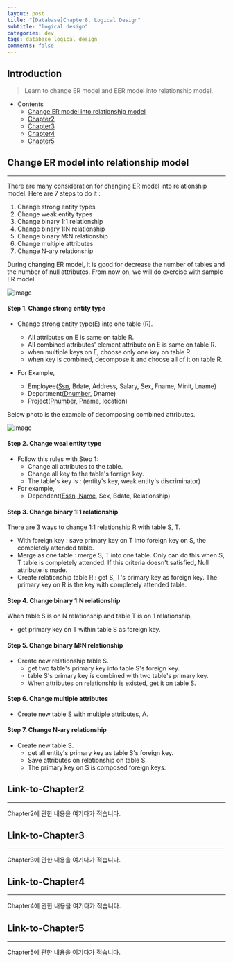 ```yaml
---
layout: post
title: "[Database]Chapter8. Logical Design"
subtitle: "logical design"
categories: dev
tags: database logical design
comments: false
---
```


## Introduction
> Learn to change ER model and EER model into relationship model.

- Contents
	- [Change ER model into relationship model](#change-er-model-into-relationship-model)
	- [Chapter2](#link-to-chapter2)
	- [Chapter3](#link-to-chapter3)
	- [Chapter4](#link-to-chapter4)
	- [Chapter5](#link-to-chapter5)
  
## Change ER model into relationship model
---
There are many consideration for changing ER model into relationship model. Here are 7 steps to do it :

1. Change strong entity types
2. Change weak entity types
3. Change binary 1:1 relationship
4. Change binary 1:N relationship
5. Change binary M:N relationship
6. Change multiple attributes
7. Change N-ary relationship

During changing ER model, it is good for decrease the number of tables and the number of null attributes. From now on, we will do exercise with sample ER model.

![image](https://github.com/yeosu623/yeosu623.github.io/assets/72304945/36be1adb-3aef-4a2a-a475-98011e18245c)



#### Step 1. Change strong entity type

- Change strong entity type(E) into one table (R).
  - All attributes on E is same on table R.
  - All combined attributes' element attribute on E is same on table R.
  - when multiple keys on E, choose only one key on table R.
  - when key is combined, decompose it and choose all of it on table R.

- For Example,
  - Employee(<u>Ssn</u>, Bdate, Address, Salary, Sex, Fname, Minit, Lname)
  - Department(<u>Dnumber</u>, Dname)
  - Project(<u>Pnumber</u>, Pname, location)

Below photo is the example of decomposing combined attributes.

![image](https://github.com/yeosu623/yeosu623.github.io/assets/72304945/f4c9637f-c78c-4762-b2a6-057454e25558)



#### Step 2. Change weal entity type

- Follow this rules with Step 1:
  - Change all attributes to the table.
  - Change all key to the table's foreign key.
  - The table's key is : (entity's key, weak entity's discriminator)
- For example,
  - Dependent(<u>Essn, Name</u>, Sex, Bdate, Relationship)



#### Step 3. Change binary 1:1 relationship

There are 3 ways to change 1:1 relationship R with table S, T.

- With foreign key : save primary key on T into foreign key on S, the completely attended table.
- Merge as one table : merge S, T into one table. Only can do this when S, T table is completely attended. If this criteria doesn't satisfied, Null attribute is made.
- Create relationship table R : get S, T's primary key as foreign key. The primary key on R is the key with completely attended table.



#### Step 4. Change binary 1:N relationship

When table S is on N relationship and table T is on 1 relationship,

- get primary key on T within table S as foreign key.



#### Step 5. Change binary M:N relationship

- Create new relationship table S.
  - get two table's primary key into table S's foreign key.
  - table S's primary key is combined with two table's primary key.
  - When attributes on relationship is existed, get it on table S.



#### Step 6. Change multiple attributes

- Create new table S with multiple attributes, A.



#### Step 7. Change N-ary relationship

- Create new table S.
  - get all entity's primary key as table S's foreign key.
  - Save attributes on relationship on table S.
  - The primary key on S is composed foreign keys.













## Link-to-Chapter2  
---
Chapter2에 관한 내용을 여기다가 적습니다.  

## Link-to-Chapter3  
---
Chapter3에 관한 내용을 여기다가 적습니다.  

## Link-to-Chapter4  
---
Chapter4에 관한 내용을 여기다가 적습니다.  

## Link-to-Chapter5  
---
Chapter5에 관한 내용을 여기다가 적습니다.  
